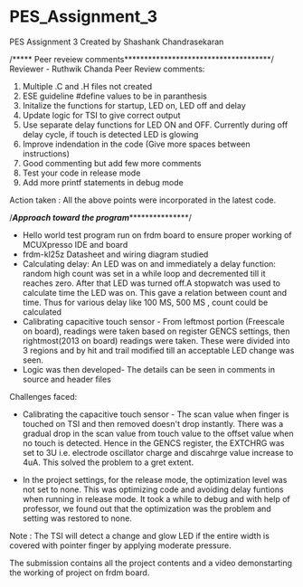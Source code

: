 # PES_Assignment_3
PES Assignment 3
Created by Shashank Chandrasekaran

/***** Peer reveiew comments*************************************/
Reviewer - Ruthwik Chanda
Peer Review comments:
1) Multiple .C and .H files not created
2) ESE guideline #define values to be in paranthesis
3) Initalize the functions for startup, LED on, LED off and delay
4) Update logic for TSI to give correct output
5) Use separate delay functions for LED ON and OFF. Currently during off delay cycle, if touch is detected LED is glowing
6) Improve indendation in the code (Give more spaces between instructions)
7) Good commenting but add few more comments
8) Test your code in release mode
9) Add more printf statements in debug mode

Action taken : All the above points were incorporated in the latest code.

/*************Approach toward the program****************************/
- Hello world test program run on frdm board to ensure proper working of MCUXpresso IDE and board
- frdm-kl25z Datasheet and wiring diagram studied
- Calculating delay: An LED was on and immediately a delay function: random high count was set in a while loop and decremented till it reaches zero. After that LED
  was turned off.A stopwatch was used to calculate time the LED was on. This gave a relation between count and time. Thus for various delay like 100 MS, 500 MS ,
  count could be calculated
 - Calibrating capacitive touch sensor - From leftmost portion (Freescale on board), readings were taken based on register GENCS settings, then rightmost(2013 on board)
    readings were taken. These were divided into 3 regions and by hit and trail modified till an acceptable LED change was seen.
- Logic was then developed- The details can be seen in comments in source and header files


Challenges faced:
- Calibrating the capacitive touch sensor - The scan value when finger is touched on TSI and then removed doesn't drop instantly. There was a gradual drop
  in the scan value from touch value to the offset value when no touch is detected. Hence in the GENCS register, the EXTCHRG was set to 3U i.e. electrode oscillator
  charge and discahrge value increase to 4uA. This solved the problem to a gret extent.

- In the project settings, for the release mode, the optimization level was not set to none. This was optimizing code and avoiding delay funtions when running
  in release mode. It took a while to debug and with help of professor, we found out that the optimization was the problem and setting was restored to none.
  
 Note : The TSI will detect a change and glow LED if the entire width is covered with pointer finger by applying moderate pressure.
 
 The submission contains all the project contents and a video demonstarting the working of project on frdm board.




